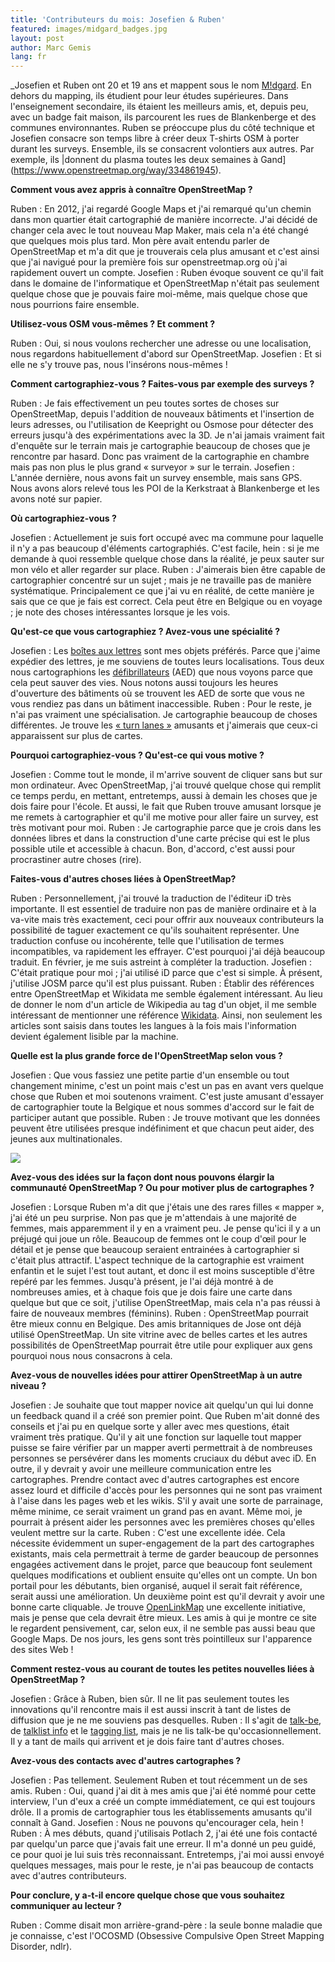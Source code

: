 ```yaml
---
title: 'Contributeurs du mois: Josefien & Ruben'
featured: images/midgard_badges.jpg
layout: post
author: Marc Gemis
lang: fr
---
```


_Josefien et Ruben ont 20 et 19 ans et mappent sous le nom <a href="https://openstreetmap.org/user/M!dgard">M!dgard</a>. En dehors du mapping, ils étudient pour leur études supérieures. Dans l'enseignement secondaire, ils étaient les meilleurs amis, et, depuis peu, avec un badge fait maison, ils parcourent les rues de Blankenberge et des communes environnantes. Ruben se préoccupe plus du côté technique et Josefien consacre son temps libre à créer deux T-shirts OSM à porter durant les surveys. Ensemble, ils se consacrent volontiers aux autres. Par exemple, ils |donnent du plasma toutes les deux semaines à Gand](https://www.openstreetmap.org/way/334861945).

**Comment vous avez appris à connaître OpenStreetMap ?**

Ruben : En 2012, j'ai regardé Google Maps et j'ai remarqué qu'un chemin dans mon quartier était cartographié de manière incorrecte. J'ai décidé de changer cela avec le tout nouveau Map Maker, mais cela n'a été changé que quelques mois plus tard. Mon père avait entendu parler de OpenStreetMap et m'a dit que je trouverais cela plus amusant et c'est ainsi que j'ai navigué pour la première fois sur openstreetmap.org où j'ai rapidement ouvert un compte.
Josefien : Ruben évoque souvent ce qu'il fait dans le domaine de l'informatique et OpenStreetMap n'était pas seulement quelque chose que je pouvais faire moi-même, mais quelque chose que nous pourrions faire ensemble.

**Utilisez-vous OSM vous-mêmes ? Et comment ?**

Ruben : Oui, si nous voulons rechercher une adresse ou une localisation, nous regardons habituellement d'abord sur OpenStreetMap.
Josefien : Et si elle ne s'y trouve pas, nous l'insérons nous-mêmes !

**Comment cartographiez-vous ? Faites-vous par exemple des surveys ?**

Ruben : Je fais effectivement un peu toutes sortes de choses sur OpenStreetMap, depuis l'addition de nouveaux bâtiments et l'insertion de leurs adresses, ou l'utilisation de Keepright ou Osmose pour détecter des erreurs jusqu'à des expérimentations avec la 3D. Je n'ai jamais vraiment fait d'enquête sur le terrain mais je cartographie beaucoup de choses que je rencontre par hasard. Donc pas vraiment de la cartographie en chambre mais pas non plus le plus grand « surveyor » sur le terrain.
Josefien : L'année dernière, nous avons fait un survey ensemble, mais sans GPS. Nous avons alors relevé tous les POI de la Kerkstraat à Blankenberge et les avons noté sur papier.

**Où cartographiez-vous ?**

Josefien : Actuellement je suis fort occupé avec ma commune pour laquelle il n'y a pas beaucoup d'éléments cartographiés. C'est facile, hein : si je me demande à quoi ressemble quelque chose dans la réalité, je peux sauter sur mon vélo et aller regarder sur place.
Ruben : J'aimerais bien être capable de cartographier concentré sur un sujet ; mais je ne travaille pas de manière systématique. Principalement ce que j'ai vu en réalité, de cette manière je sais que ce que je fais est correct. Cela peut être en Belgique ou en voyage ; je note des choses intéressantes lorsque je les vois.

**Qu'est-ce que vous cartographiez ? Avez-vous une spécialité ?**

Josefien : Les [boîtes aux lettres](http://wiki.openstreetmap.org/wiki/Tag:amenity%3Dpost_box) sont mes objets préférés. Parce que j'aime expédier des lettres, je me souviens de toutes leurs localisations. Tous deux nous cartographions les [défibrillateurs](http://wiki.openstreetmap.org/wiki/Tag:emergency%3Ddefibrillator) (AED) que nous voyons parce que cela peut sauver des vies. Nous notons aussi toujours les heures d'ouverture des bâtiments où se trouvent les AED de sorte que vous ne vous rendiez pas dans un bâtiment inaccessible.
Ruben : Pour le reste, je n'ai pas vraiment une spécialisation. Je cartographie beaucoup de choses différentes. Je trouve les [« turn lanes »](http://wiki.openstreetmap.org/wiki/Key:turn) amusants et j'aimerais que ceux-ci apparaissent sur plus de cartes.

**Pourquoi cartographiez-vous ? Qu'est-ce qui vous motive ?**

Josefien : Comme tout le monde, il m'arrive souvent de cliquer sans but sur mon ordinateur. Avec OpenStreetMap, j'ai trouvé quelque chose qui remplit ce temps perdu, en mettant, entretemps, aussi à demain les choses que je dois faire pour l'école. Et aussi, le fait que Ruben trouve amusant lorsque je me remets à cartographier et qu'il me motive pour aller faire un survey, est très motivant pour moi.
Ruben : Je cartographie parce que je crois dans les données libres et dans la construction d'une carte précise qui est le plus possible utile et accessible à chacun. Bon, d'accord, c'est aussi pour procrastiner autre choses (rire).

**Faites-vous d'autres choses liées à OpenStreetMap?**

Ruben : Personnellement, j'ai trouvé la traduction de l'éditeur iD très importante. Il est essentiel de traduire non pas de manière ordinaire et à la va-vite mais très exactement, ceci pour offrir aux nouveaux contributeurs la possibilité de taguer exactement ce qu'ils souhaitent représenter. Une traduction confuse ou incohérente, telle que l'utilisation de termes incompatibles, va rapidement les effrayer. C'est pourquoi j'ai déjà beaucoup traduit. En février, je me suis astreint à compléter la traduction.
Josefien : C'était pratique pour moi ; j'ai utilisé iD parce que c'est si simple. À présent, j'utilise JOSM parce qu'il est plus puissant.
Ruben : Établir des références entre OpenStreetMap et Wikidata me semble également intéressant. Au lieu de donner le nom d'un article de Wikipedia au tag d'un objet, il me semble intéressant de mentionner une référence [Wikidata](http://wikidata.org/). Ainsi, non seulement les articles sont saisis dans toutes les langues à la fois mais l'information devient également lisible par la machine.

**Quelle est la plus grande force de l'OpenStreetMap selon vous ?**

Josefien : Que vous fassiez une petite partie d'un ensemble ou tout changement minime, c'est un point mais c'est un pas en avant vers quelque chose que Ruben et moi soutenons vraiment. C'est juste amusant d'essayer de cartographier toute la Belgique et nous sommes d'accord sur le fait de participer autant que possible.
Ruben : Je trouve motivant que les données peuvent être utilisées presque indéfiniment et que chacun peut aider, des jeunes aux multinationales.

<img src="{{ site.baseurl }}/assets/images/midgard_kerkstraat.png"/>

**Avez-vous des idées sur la façon dont nous pouvons élargir la communauté OpenStreetMap ? Ou pour motiver plus de cartographes ?**

Josefien : Lorsque Ruben m'a dit que j'étais une des rares filles « mapper », j'ai été un peu surprise. Non pas que je m'attendais à une majorité de femmes, mais apparemment il y en a vraiment peu. Je pense qu'ici il y a un préjugé qui joue un rôle. Beaucoup de femmes ont le coup d'œil pour le détail et je pense que beaucoup seraient entrainées à cartographier si c'était plus attractif. L'aspect technique de la cartographie est vraiment enfantin et le sujet l'est tout autant, et donc il est moins susceptible d'être repéré par les femmes. Jusqu'à présent, je l'ai déjà montré à de nombreuses amies, et à chaque fois que je dois faire une carte dans quelque but que ce soit, j'utilise OpenStreetMap, mais cela n'a pas réussi à faire de nouveaux membres (féminins).
Ruben : OpenStreetMap pourrait être mieux connu en Belgique. Des amis britanniques de Jose ont déjà utilisé OpenStreetMap. Un site vitrine avec de belles cartes et les autres possibilités de OpenStreetMap pourrait être utile pour expliquer aux gens pourquoi nous nous consacrons à cela.

**Avez-vous de nouvelles idées pour attirer OpenStreetMap à un autre niveau ?**

Josefien : Je souhaite que tout mapper novice ait quelqu'un qui lui donne un feedback quand il a créé son premier point. Que Ruben m'ait donné des conseils et j'ai pu en quelque sorte y aller avec mes questions, était vraiment très pratique. Qu'il y ait une fonction sur laquelle tout mapper puisse se faire vérifier par un mapper averti permettrait à de nombreuses personnes se persévérer dans les moments cruciaux du début avec iD. En outre, il y devrait y avoir une meilleure communication entre les cartographes. Prendre contact avec d'autres cartographes est encore assez lourd et difficile d'accès pour les personnes qui ne sont pas vraiment à l'aise dans les pages web et les wikis. S'il y avait une sorte de parrainage, même minime, ce serait vraiment un grand pas en avant. Même moi, je pourrait à présent aider les personnes avec les premières choses qu'elles veulent mettre sur la carte.
Ruben : C'est une excellente idée. Cela nécessite évidemment un super-engagement de la part des cartographes existants, mais cela permettrait à terme de garder beaucoup de personnes engagées activement dans le projet, parce que beaucoup font seulement quelques modifications et oublient ensuite qu'elles ont un compte. Un bon portail pour les débutants, bien organisé, auquel il serait fait référence, serait aussi une amélioration. Un deuxième point est qu'il devrait y avoir une bonne carte cliquable. Je trouve [OpenLinkMap](http://www.openlinkmap.org/) une excellente initiative, mais je pense que cela devrait être mieux. Les amis à qui je montre ce site le regardent pensivement, car, selon eux, il ne semble pas aussi beau que Google Maps. De nos jours, les gens sont très pointilleux sur l'apparence des sites Web !

**Comment restez-vous au courant de toutes les petites nouvelles liées à OpenStreetMap ?**

Josefien : Grâce à Ruben, bien sûr. Il ne lit pas seulement toutes les innovations qu'il rencontre mais il est aussi inscrit à tant de listes de diffusion que je ne me souviens pas desquelles.
Ruben : Il s'agit de [talk-be](https://lists.openstreetmap.org/listinfo/talk-be), de [talklist info](https://lists.openstreetmap.org/listinfo/talk) et le [tagging list](https://lists.openstreetmap.org/listinfo/tagging), mais je ne lis talk-be qu'occasionnellement. Il y a tant de mails qui arrivent et je dois faire tant d'autres choses.

**Avez-vous des contacts avec d'autres cartographes ?**

Josefien : Pas tellement. Seulement Ruben et tout récemment un de ses amis.
Ruben : Oui, quand j'ai dit à mes amis que j'ai été nommé pour cette interview, l'un d'eux a créé un compte immédiatement, ce qui est toujours drôle. Il a promis de cartographier tous les établissements amusants qu'il connaît à Gand.
Josefien : Nous ne pouvons qu'encourager cela, hein !
Ruben : À mes débuts, quand j'utilisais Potlach 2, j'ai été une fois contacté par quelqu'un parce que j'avais fait une erreur. Il m'a donné un peu guidé, ce pour quoi je lui suis très reconnaissant. Entretemps, j'ai moi aussi envoyé quelques messages, mais pour le reste, je n'ai pas beaucoup de contacts avec d'autres contributeurs.

**Pour conclure, y a-t-il encore quelque chose que vous souhaitez communiquer au lecteur ?**

Ruben : Comme disait mon arrière-grand-père : la seule bonne maladie que je connaisse, c'est l'OCOSMD (Obsessive Compulsive Open Street Mapping Disorder, ndlr).
